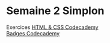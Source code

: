 # Semaine 2 Simplon
Exercices [HTML & CSS Codecademy](https://www.codecademy.com/learn/web)  
[Badges Codecademy](https://www.codecademy.com/users/celinegarel/achievements)